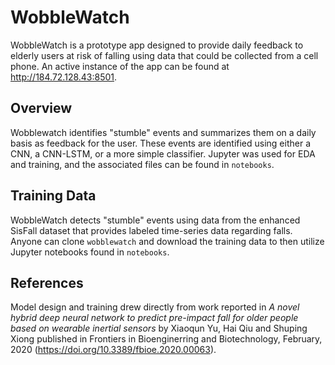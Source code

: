# WobbleWatch
WobbleWatch is a prototype app designed to provide daily feedback to elderly users at risk of falling using data that could be collected from a cell phone. An active instance of the app can be found at http://184.72.128.43:8501. 

## Overview
Wobblewatch identifies "stumble" events and summarizes them on a daily basis as feedback for the user. These events are identified using either a CNN, a CNN-LSTM, or a more simple classifier. Jupyter was used for EDA and training, and the associated files can be found in `notebooks`.

## Training Data
WobbleWatch detects "stumble" events using data from the enhanced SisFall dataset that provides labeled time-series data regarding falls. Anyone can clone `wobblewatch` and download the training data to then utilize Jupyter notebooks found in `notebooks`. 

## References
Model design and training drew directly from work reported in *A novel hybrid deep neural network to predict pre-impact fall for older people based on wearable inertial sensors* by Xiaoqun Yu, Hai Qiu and Shuping Xiong published in Frontiers in Bioenginerring and Biotechnology, February, 2020 (https://doi.org/10.3389/fbioe.2020.00063).
